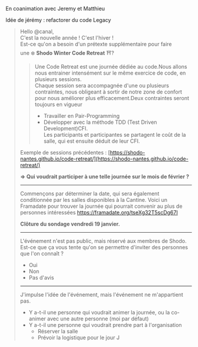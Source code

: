 En coanimation avec Jeremy et Matthieu

Idée de jérémy : refactorer du code Legacy


> Hello @canal,  
> C'est la nouvelle année ! C'est l'hiver !  
> Est-ce qu'on a besoin d'un prétexte supplémentaire pour faire une ❄️ **Shodo Winter Code Retreat** ⛩️?
> 
> > Une Code Retreat est une journée dédiée au code.Nous allons nous entrainer intensément sur le même exercice de code, en plusieurs sessions.  
> > Chaque session sera accompagnée d'une ou plusieurs contraintes, nous obligeant à sortir de notre zone de confort pour nous améliorer plus efficacement.Deux contraintes seront toujours en vigueur  
> > - Travailler en Pair-Programming  
> > - Développer avec la méthode TDD (Test Driven Development)CFI.  
> > Les participants et participantes se partagent le coût de la salle, qui est ensuite déduit de leur CFI.
> 
> Exemple de sessions précédentes : [https://shodo-nantes.github.io/code-retreat/](https://shodo-nantes.github.io/code-retreat/)
> 
> **=> Qui voudrait participer à une telle journée sur le mois de février ?**
> 
> ---
> Commençons par déterminer la date, qui sera également conditionnée par les salles disponibles à la Cantine.
> Voici un Framadate pour trouver la journée qui pourrait convenir au plus de personnes intéressées
> https://framadate.org/tseXg32T5scDg67I
> 
> **Clôture du sondage vendredi 19 janvier.**
> 
> ---
> L'événement n'est pas public, mais réservé aux membres de Shodo.
> Est-ce que ça vous tente qu'on se permettre d'inviter des personnes que l'on connaît ?
> - Oui
> - Non
> - Pas d'avis
> 
> ---
> J'impulse l'idée de l'événement, mais l'événement ne m'appartient pas.
> - Y a-t-il une personne qui voudrait animer la journée, ou la co-animer avec une autre personne (moi par défaut)
> - Y a-t-il une personne qui voudrait prendre part à l'organisation
> 	- Réserver la salle
> 	- Prévoir la logistique pour le jour J